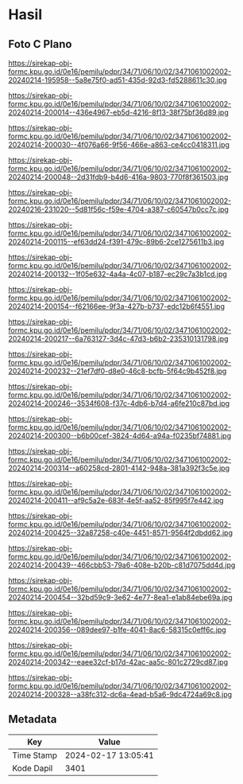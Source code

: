 # Hasil

## Foto C Plano

https://sirekap-obj-formc.kpu.go.id/0e16/pemilu/pdpr/34/71/06/10/02/3471061002002-20240214-195958--5a8e75f0-ad51-435d-92d3-fd5288611c30.jpg

https://sirekap-obj-formc.kpu.go.id/0e16/pemilu/pdpr/34/71/06/10/02/3471061002002-20240214-200014--436e4967-eb5d-4216-8f13-38f75bf36d89.jpg

https://sirekap-obj-formc.kpu.go.id/0e16/pemilu/pdpr/34/71/06/10/02/3471061002002-20240214-200030--4f076a66-9f56-466e-a863-ce4cc0418311.jpg

https://sirekap-obj-formc.kpu.go.id/0e16/pemilu/pdpr/34/71/06/10/02/3471061002002-20240214-200048--2d31fdb9-b4d6-416a-9803-770f8f361503.jpg

https://sirekap-obj-formc.kpu.go.id/0e16/pemilu/pdpr/34/71/06/10/02/3471061002002-20240216-231020--5d81f56c-f59e-4704-a387-c60547b0cc7c.jpg

https://sirekap-obj-formc.kpu.go.id/0e16/pemilu/pdpr/34/71/06/10/02/3471061002002-20240214-200115--ef63dd24-f391-479c-89b6-2ce1275611b3.jpg

https://sirekap-obj-formc.kpu.go.id/0e16/pemilu/pdpr/34/71/06/10/02/3471061002002-20240214-200132--1f05e632-4a4a-4c07-b187-ec29c7a3b1cd.jpg

https://sirekap-obj-formc.kpu.go.id/0e16/pemilu/pdpr/34/71/06/10/02/3471061002002-20240214-200154--f62166ee-9f3a-427b-b737-edc12b6f4551.jpg

https://sirekap-obj-formc.kpu.go.id/0e16/pemilu/pdpr/34/71/06/10/02/3471061002002-20240214-200217--6a763127-3d4c-47d3-b6b2-235310131798.jpg

https://sirekap-obj-formc.kpu.go.id/0e16/pemilu/pdpr/34/71/06/10/02/3471061002002-20240214-200232--21ef7df0-d8e0-46c8-bcfb-5f64c9b452f8.jpg

https://sirekap-obj-formc.kpu.go.id/0e16/pemilu/pdpr/34/71/06/10/02/3471061002002-20240214-200246--3534f608-f37c-4db6-b7d4-a6fe210c87bd.jpg

https://sirekap-obj-formc.kpu.go.id/0e16/pemilu/pdpr/34/71/06/10/02/3471061002002-20240214-200300--b6b00cef-3824-4d64-a94a-f0235bf74881.jpg

https://sirekap-obj-formc.kpu.go.id/0e16/pemilu/pdpr/34/71/06/10/02/3471061002002-20240214-200314--a60258cd-2801-4142-948a-381a392f3c5e.jpg

https://sirekap-obj-formc.kpu.go.id/0e16/pemilu/pdpr/34/71/06/10/02/3471061002002-20240214-200411--af9c5a2e-683f-4e5f-aa52-85f995f7e442.jpg

https://sirekap-obj-formc.kpu.go.id/0e16/pemilu/pdpr/34/71/06/10/02/3471061002002-20240214-200425--32a87258-c40e-4451-8571-9564f2dbdd62.jpg

https://sirekap-obj-formc.kpu.go.id/0e16/pemilu/pdpr/34/71/06/10/02/3471061002002-20240214-200439--466cbb53-79a6-408e-b20b-c81d7075dd4d.jpg

https://sirekap-obj-formc.kpu.go.id/0e16/pemilu/pdpr/34/71/06/10/02/3471061002002-20240214-200454--32bd59c9-3e62-4e77-8ea1-e1ab84ebe69a.jpg

https://sirekap-obj-formc.kpu.go.id/0e16/pemilu/pdpr/34/71/06/10/02/3471061002002-20240214-200356--089dee97-b1fe-4041-8ac6-58315c0eff6c.jpg

https://sirekap-obj-formc.kpu.go.id/0e16/pemilu/pdpr/34/71/06/10/02/3471061002002-20240214-200342--eaee32cf-b17d-42ac-aa5c-801c2729cd87.jpg

https://sirekap-obj-formc.kpu.go.id/0e16/pemilu/pdpr/34/71/06/10/02/3471061002002-20240214-200328--a38fc312-dc6a-4ead-b5a6-9dc4724a69c8.jpg


## Metadata

| Key        | Value               |
| ---------- | ------------------- |
| Time Stamp | 2024-02-17 13:05:41 |
| Kode Dapil | 3401                |



